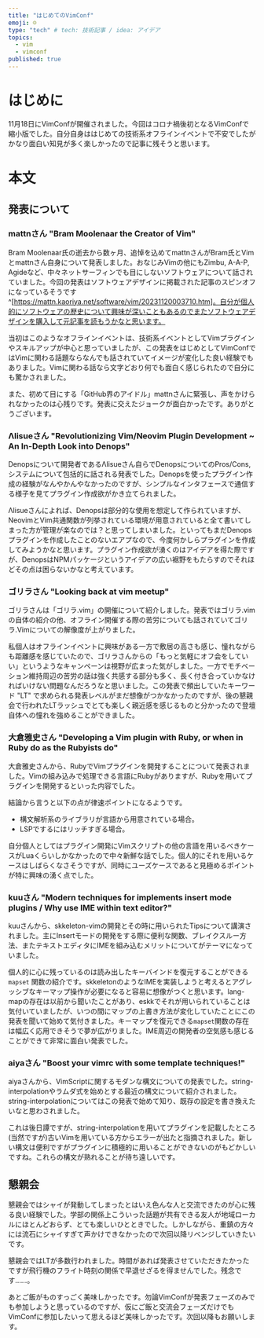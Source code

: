 ```yaml
---
title: "はじめてのVimConf"
emoji: ☺️
type: "tech" # tech: 技術記事 / idea: アイデア
topics:
  - vim
  - vimconf
published: true
---
```


# はじめに

11月18日にVimConfが開催されました。今回はコロナ禍後初となるVimConfで縮小版でした。自分自身ははじめての技術系オフラインイベントで不安でしたがかなり面白い知見が多く楽しかったので記事に残そうと思います。

# 本文

## 発表について

### mattnさん "Bram Moolenaar the Creator of Vim"

Bram Moolenaar氏の逝去から数ヶ月、追悼を込めてmattnさんがBram氏とVimとmattnさん自身について発表しました。おなじみVimの他にもZimbu, A-A-P, Agideなど、中々ネットサーフィンでも目にしないソフトウェアについて話されていました。今回の発表はソフトウェアデザインに掲載された記事のスピンオフになっているそうです^[https://mattn.kaoriya.net/software/vim/20231120003710.htm]。自分が個人的にソフトウェアの歴史について興味が深いこともあるのでまたソフトウェアデザインを購入して元記事を読もうかなと思います。

当初はこのようなオフラインイベントは、技術系イベントとしてVimプラグインやスキルアップが中心と思っていましたが、この発表をはじめとしてVimConfではVimに関わる話題ならなんでも話されていてイメージが変化した良い経験でもありました。Vimに関わる話なら文字どおり何でも面白く感じられたので自分にも驚かされました。

また、初めて目にする「GitHub界のアイドル」mattnさんに緊張し、声をかけられなかったのは心残りです。発表に交えたジョークが面白かったです。ありがとうございます。

### Λlisueさん "Revolutionizing Vim/Neovim Plugin Development ~ An In-Depth Look into Denops"

Denopsについて開発者であるΛlisueさん自らでDenopsについてのPros/Cons, システムについて包括的に話される発表でした。Denopsを使ったプラグイン作成の経験がなんやかんやなかったのですが、シンプルなインタフェースで通信する様子を見てプラグイン作成欲がかき立てられました。

Λlisueさんによれば、Denopsは部分的な使用を想定して作られていますが、NeovimとVim共通関数が列挙されている環境が用意されていると全て書いてしまった方が管理が楽なのでは？と思ってしまいました。といってもまだDenopsプラグインを作成したことのないエアプなので、今度何かしらプラグインを作成してみようかなと思います。プラグイン作成欲が湧くのはアイデアを得た際ですが、DenopsはNPMパッケージというアイデアの広い裾野をもたらすのでそれほどその点は困らないかなと考えています。

### ゴリラさん "Looking back at vim meetup"

ゴリラさんは「ゴリラ.vim」の開催について紹介しました。発表ではゴリラ.vimの自体の紹介の他、オフライン開催する際の苦労についても話されていてゴリラ.Vimについての解像度が上がりました。

私個人はオフラインイベントに興味がある一方で敷居の高さも感じ、憧れながらも距離感を感じていたので、ゴリラさんからの「もっと気軽にオフ会をしていい」というようなキャンペーンは視野が広まった気がしました。一方でモチベーション維持周辺の苦労の話は強く共感する部分も多く、長く付き合っていかなければいけない問題なんだろうなと思いました。この発表で頻出していたキーワード "LT" で求められる発表レベルがまだ想像がつかなかったのですが、後の懇親会で行われたLTラッシュでとても楽しく親近感を感じるものと分かったので登壇自体への憧れを強めることができました。

### 大倉雅史さん "Developing a Vim plugin with Ruby, or when in Ruby do as the Rubyists do"

大倉雅史さんから、RubyでVimプラグインを開発することについて発表されました。Vimの組み込みで処理できる言語にRubyがありますが、Rubyを用いてプラグインを開発するといった内容でした。

結論から言うと以下の点が律速ポイントになるようです。

- 構文解析系のライブラリが言語から用意されている場合。
- LSPでするにはリッチすぎる場合。

自分個人としてはプラグイン開発にVimスクリプトの他の言語を用いるべきケースがLuaくらいしかなかったので中々新鮮な話でした。個人的にそれを用いるケースはしばらくなさそうですが、同時にユーズケースであると見極めるポイントが特に興味の湧く点でした。

### kuuさん "Modern techniques for implements insert mode plugins / Why use IME within text editor?"

kuuさんから、skkeleton-vimの開発とその時に用いられたTipsについて講演されました。主にInsertモードの開発をする際に便利な関数、ブレイクスルー方法、またテキストエディタにIMEを組み込むメリットについてがテーマになっていました。

個人的に心に残っているのは読み出したキーバインドを復元することができる `mapset` 関数の紹介です。skkeletonのようなIMEを実装しようと考えるとアグレッシブなキーマップ操作が必要になると容易に想像がつくと思います。lang-mapの存在は以前から聞いたことがあり、eskkでそれが用いられていることは気付いていましたが、いつの間にマップの上書き方法が変化していたことにこの発表を聞いて始めて気付きました。キーマップを復元できる`mapset`関数の存在は幅広く応用できそうで夢が広がりました。IME周辺の開発者の空気感も感じることができて非常に面白い発表でした。

### aiyaさん "Boost your vimrc with some template techniques!"

aiyaさんから、VimScriptに関するモダンな構文についての発表でした。string-interpolationやラムダ式を始めとする最近の構文について紹介されました。string-interpolationについてはこの発表で始めて知り、既存の設定を書き換えたいなと思わされました。

これは後日譚ですが、string-interpolationを用いてプラグインを記載したところ(当然ですが)古いVimを用いている方からエラーが出たと指摘されました。新しい構文は便利ですがプラグインに積極的に用いることができないのがもどかしいですね。これらの構文が熟れることが待ち遠しいです。

## 懇親会

懇親会ではシャイが発動してしまったとはいえ色んな人と交流できたのが心に残る良い経験でした。学部の関係上こういった話題が共有できる友人が地域ローカルにほとんどおらず、とても楽しいひとときでした。しかしながら、重鎮の方々には流石にシャイすぎて声かけできなかったので次回以降リベンジしていきたいです。

懇親会ではLTが多数行われました。時間があれば発表させていただきたかったですが飛行機のフライト時刻の関係で早退せざるを得ませんでした。残念です……。

あとご飯がものすっごく美味しかったです。勿論VimConfが発表フェーズのみでも参加しようと思っているのですが、仮にご飯と交流会フェーズだけでもVimConfに参加したいって思えるほど美味しかったです。次回以降もお願いします。
